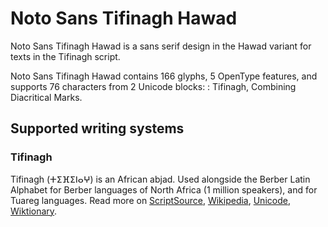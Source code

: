 
# Noto Sans Tifinagh Hawad

Noto Sans Tifinagh Hawad is a sans serif design in the Hawad variant for texts in the Tifinagh script. 

Noto Sans Tifinagh Hawad contains 166 glyphs, 5 OpenType features, and supports 76 characters from 2 Unicode blocks: : Tifinagh, Combining Diacritical Marks.


## Supported writing systems


### Tifinagh

Tifinagh (ⵜⵉⴼⵉⵏⴰⵖ) is an African abjad. Used alongside the Berber Latin Alphabet for Berber languages of North Africa (1 million speakers), and for Tuareg languages. Read more on [ScriptSource](https://scriptsource.org/scr/Tfng), [Wikipedia](https://en.wikipedia.org/wiki/ISO_15924:Tfng), [Unicode](https://www.unicode.org/versions/Unicode13.0.0/ch19.pdf#G43184), [Wiktionary](https://en.wiktionary.org/wiki/Category:Tifinagh_script).

